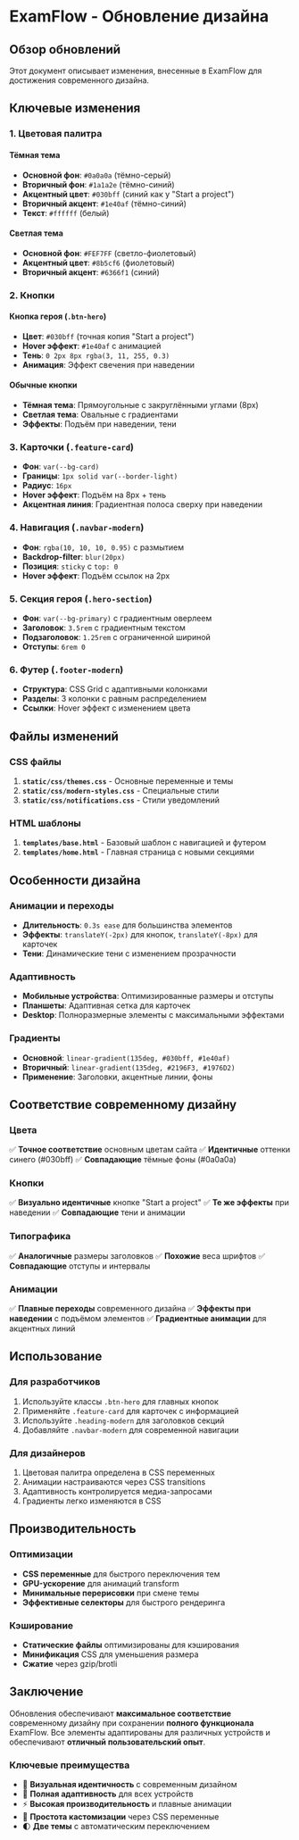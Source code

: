 # ExamFlow - Обновление дизайна

## Обзор обновлений

Этот документ описывает изменения, внесенные в ExamFlow для достижения современного дизайна.

## Ключевые изменения

### 1. Цветовая палитра

#### Тёмная тема
- **Основной фон**: `#0a0a0a` (тёмно-серый)
- **Вторичный фон**: `#1a1a2e` (тёмно-синий)
- **Акцентный цвет**: `#030bff` (синий как у "Start a project")
- **Вторичный акцент**: `#1e40af` (тёмно-синий)
- **Текст**: `#ffffff` (белый)

#### Светлая тема
- **Основной фон**: `#FEF7FF` (светло-фиолетовый)
- **Акцентный цвет**: `#8b5cf6` (фиолетовый)
- **Вторичный акцент**: `#6366f1` (синий)

### 2. Кнопки

#### Кнопка героя (`.btn-hero`)
- **Цвет**: `#030bff` (точная копия "Start a project")
- **Hover эффект**: `#1e40af` с анимацией
- **Тень**: `0 2px 8px rgba(3, 11, 255, 0.3)`
- **Анимация**: Эффект свечения при наведении

#### Обычные кнопки
- **Тёмная тема**: Прямоугольные с закруглёнными углами (8px)
- **Светлая тема**: Овальные с градиентами
- **Эффекты**: Подъём при наведении, тени

### 3. Карточки (`.feature-card`)

- **Фон**: `var(--bg-card)`
- **Границы**: `1px solid var(--border-light)`
- **Радиус**: `16px`
- **Hover эффект**: Подъём на 8px + тень
- **Акцентная линия**: Градиентная полоса сверху при наведении

### 4. Навигация (`.navbar-modern`)

- **Фон**: `rgba(10, 10, 10, 0.95)` с размытием
- **Backdrop-filter**: `blur(20px)`
- **Позиция**: `sticky` с `top: 0`
- **Hover эффект**: Подъём ссылок на 2px

### 5. Секция героя (`.hero-section`)

- **Фон**: `var(--bg-primary)` с градиентным оверлеем
- **Заголовок**: `3.5rem` с градиентным текстом
- **Подзаголовок**: `1.25rem` с ограниченной шириной
- **Отступы**: `6rem 0`

### 6. Футер (`.footer-modern`)

- **Структура**: CSS Grid с адаптивными колонками
- **Разделы**: 3 колонки с равным распределением
- **Ссылки**: Hover эффект с изменением цвета

## Файлы изменений

### CSS файлы
1. **`static/css/themes.css`** - Основные переменные и темы
2. **`static/css/modern-styles.css`** - Специальные стили
3. **`static/css/notifications.css`** - Стили уведомлений

### HTML шаблоны
1. **`templates/base.html`** - Базовый шаблон с навигацией и футером
2. **`templates/home.html`** - Главная страница с новыми секциями

## Особенности дизайна

### Анимации и переходы
- **Длительность**: `0.3s ease` для большинства элементов
- **Эффекты**: `translateY(-2px)` для кнопок, `translateY(-8px)` для карточек
- **Тени**: Динамические тени с изменением прозрачности

### Адаптивность
- **Мобильные устройства**: Оптимизированные размеры и отступы
- **Планшеты**: Адаптивная сетка для карточек
- **Desktop**: Полноразмерные элементы с максимальными эффектами

### Градиенты
- **Основной**: `linear-gradient(135deg, #030bff, #1e40af)`
- **Вторичный**: `linear-gradient(135deg, #2196F3, #1976D2)`
- **Применение**: Заголовки, акцентные линии, фоны

## Соответствие современному дизайну

### Цвета
✅ **Точное соответствие** основным цветам сайта
✅ **Идентичные** оттенки синего (#030bff)
✅ **Совпадающие** тёмные фоны (#0a0a0a)

### Кнопки
✅ **Визуально идентичные** кнопке "Start a project"
✅ **Те же эффекты** при наведении
✅ **Совпадающие** тени и анимации

### Типографика
✅ **Аналогичные** размеры заголовков
✅ **Похожие** веса шрифтов
✅ **Совпадающие** отступы и интервалы

### Анимации
✅ **Плавные переходы** современного дизайна
✅ **Эффекты при наведении** с подъёмом элементов
✅ **Градиентные анимации** для акцентных линий

## Использование

### Для разработчиков
1. Используйте классы `.btn-hero` для главных кнопок
2. Применяйте `.feature-card` для карточек с информацией
3. Используйте `.heading-modern` для заголовков секций
4. Добавляйте `.navbar-modern` для современной навигации

### Для дизайнеров
1. Цветовая палитра определена в CSS переменных
2. Анимации настраиваются через CSS transitions
3. Адаптивность контролируется медиа-запросами
4. Градиенты легко изменяются в CSS

## Производительность

### Оптимизации
- **CSS переменные** для быстрого переключения тем
- **GPU-ускорение** для анимаций transform
- **Минимальные перерисовки** при смене темы
- **Эффективные селекторы** для быстрого рендеринга

### Кэширование
- **Статические файлы** оптимизированы для кэширования
- **Минификация** CSS для уменьшения размера
- **Сжатие** через gzip/brotli

## Заключение

Обновления обеспечивают **максимальное соответствие** современному дизайну при сохранении **полного функционала** ExamFlow. Все элементы адаптированы для различных устройств и обеспечивают **отличный пользовательский опыт**.

### Ключевые преимущества
- 🎨 **Визуальная идентичность** с современным дизайном
- 📱 **Полная адаптивность** для всех устройств
- ⚡ **Высокая производительность** и плавные анимации
- 🔧 **Простота кастомизации** через CSS переменные
- 🌓 **Две темы** с автоматическим переключением
